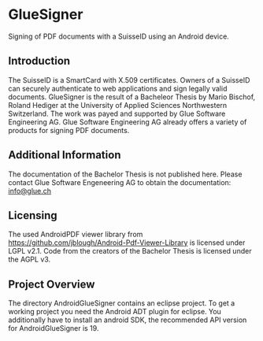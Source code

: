 # GlueSigner
Signing of PDF documents with a SuisseID using an Android device.

## Introduction
The SuisseID is a SmartCard with X.509 certificates. Owners of a SuisseID can securely authenticate to web applications and sign legally valid documents.
GlueSigner is the result of a Bacheleor Thesis by Mario Bischof, Roland Hediger at the University of Applied Sciences Northwestern Switzerland. The work was payed and supported by Glue Software Engineering AG. Glue Software Engineering AG already offers a variety of products for signing PDF documents.

## Additional Information
The documentation of the Bachelor Thesis is not published here. Please contact Glue Software Engeneering AG to obtain the documentation: info@glue.ch

## Licensing
The used AndroidPDF viewer library from https://github.com/jblough/Android-Pdf-Viewer-Library is licensed under LGPL v2.1.
Code from the creators of the Bachelor Thesis is licensed under the AGPL v3.

## Project Overview
The directory AndroidGlueSigner contains an eclipse project.
To get a working project you need the Android ADT plugin for eclipse. You additionally have to install an android SDK, the recommended API version for AndroidGlueSigner is 19.
